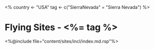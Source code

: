 <%
country <- "USA"
tag <- c("SierraNevada" = "Sierra Nevada")
%>
# Flying Sites - <%= tag %>


<%@include file="content/sites/incl/index.md.rsp"%>
